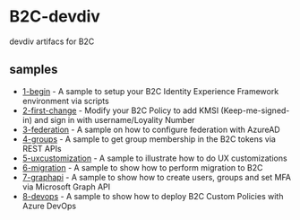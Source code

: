 # B2C-devdiv
devdiv artifacs for B2C

## samples

- [1-begin](./1-begin) - A sample to setup your B2C Identity Experience Framework environment via scripts
- [2-first-change](./2-first-change) - Modify your B2C Policy to add KMSI (Keep-me-signed-in) and sign in with username/Loyality Number
- [3-federation](./3-federation) - A sample on how to configure federation with AzureAD
- [4-groups](./4-groups) - A sample to get group membership in the B2C tokens via REST APIs
- [5-uxcustomization](./5-uxcustomization) - A sample to illustrate how to do UX customizations
- [6-migration](./6-migration) - A sample to show how to perform migration to B2C
- [7-graphapi](./7-graphapi) - A sample to show how to create users, groups and set MFA via Microsoft Graph API
- [8-devops](https://github.com/cljung/b2c-pipeline-demo/) - A sample to show how to deploy B2C Custom Policies with Azure DevOps
